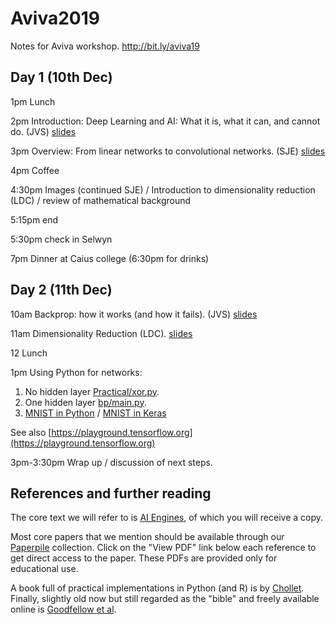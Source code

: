 # Aviva2019

Notes for Aviva workshop.  <http://bit.ly/aviva19>


## Day 1 (10th Dec)


1pm Lunch

2pm Introduction: Deep Learning and AI: What it is, what it can, and cannot do. (JVS)
[slides](JVS/JVS_turingInstLec1_2019_v5.pptx.pdf)

3pm Overview: From linear networks to convolutional networks. (SJE)
[slides](sje/dl-sje.pdf)

4pm Coffee

4:30pm Images (continued SJE) / Introduction to dimensionality
reduction (LDC) / review of mathematical background

5:15pm end

5:30pm check in Selwyn

7pm Dinner at Caius college (6:30pm for drinks)


## Day 2 (11th Dec)

10am Backprop: how it works (and how it fails). (JVS)
[slides](JVS/JVS_turingInstLec2_2019_v3.pdf)

11am Dimensionality Reduction  (LDC). [slides](LDC/AVIVA1.pdf)

12 Lunch

1pm Using Python for networks:

1. No hidden layer [Practical/xor.py](Practical/xor.py).
2. One hidden layer [bp/main.py](bp/main.py).
3. [MNIST in Python](Practical/mnist.py)
/ [MNIST in Keras](https://raw.githack.com/sje30/dl2019/master/mnist/mnist_bp.html)

See also
[https://playground.tensorflow.org](https://playground.tensorflow.org)

3pm-3:30pm Wrap up / discussion of next steps.


## References and further reading

The core text we will refer to is [AI
Engines](https://jim-stone.staff.shef.ac.uk/AIEngines/), of which you
will receive a copy.

Most core papers that we mention should be available through our
[Paperpile](https://paperpile.com/shared/pb4w0p) collection.  Click on
the "View PDF" link below each reference to get direct access to the
paper.  These PDFs are provided only for educational use.

A book full of practical implementations in Python (and R) is by
[Chollet](https://www.manning.com/books/deep-learning-with-python).
Finally, slightly old now but still regarded as the "bible" and freely
available online is [Goodfellow et al](http://www.deeplearningbook.org/).



